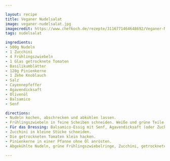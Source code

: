 ```yaml
---

layout: recipe
title: Veganer Nudelsalat
image: veganer-nudelsalat.jpg
imagecredit: https://www.chefkoch.de/rezepte/3116771464648692/Veganer-Nudelsalat-mit-Zucchini-Basilikum-und-Pinienkernen.html
tags: nudelsalat

ingredients:
- 500g Nudeln
- 1 Zucchini
- 4 Frühlingszwiebeln
- 1 Glas getrocknete Tomaten
- Basilikumblätter
- 120g Pinienkerne
- 1 Zehe Knoblauch
- Salz
- Cayennepfeffer
- Agavendicksaft
- Olivenöl
- Balsamico
- Senf

directions:
- Nudeln kochen, abschrecken und abkühlen lassen.
- Frühlingszwiebeln in feine Scheiben schneiden. Weiße und grüne Teile trennen.
- Für das Dressing: Balsamico-Essig mit Senf, Agavendicksaft (oder Zucker), Salz und Cayennepfeffer samtig rühren. Die halbe Zehe Knoblauch reinpressen, die weißen Frühlingszwiebelringe und das Olivenöl hinzugeben. Rühren und ziehen lassen.
- Zucchini in kleine Stücke schneiden.
- Die getrockneten Tomaten klein hacken.
- Pinienkerne in einer Pfanne ohne Öl anrösten.
- Abgekühlte Nudeln, grüne Frühlingszwiebelringe, Zucchini, getrocknete Tomaten, Pinienkerne und viele Basilikumblätter mit dem Dressing vermengen und kurz ziehen lassen.

---
```

